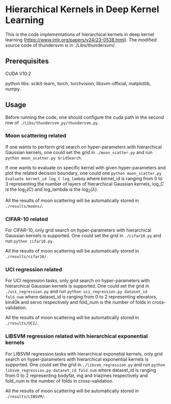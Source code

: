 # Hierarchical Kernels in Deep Kernel Learning
This is the code implementations of hierarchical kernels in deep kernel learning (https://www.jmlr.org/papers/v24/23-0538.html). The modified source code of thundersvm is in ./Libs/thundersvm/.

## Prerequisites
CUDA V10.2

python libs: scikit-learn, torch, torchvision, libsvm-official, matplotlib, numpy.

## Usage
Before running the code, one should configure the cuda path in the second row of `./Libs/thundersvm_py/thundersvm.py`.

 
### Moon scattering related
If one wants to perform grid search on hyper-parameters with hierarchical Gaussian kernels, one could set the grid in `./moon_scatter.py` and run `python moon_scatter.py GridSearch`.

If one wants to evaluate on specific kernel with given hyper-parameters and plot the related decision boundary, one could one `python moon_scatter.py Evaluate kernel_id log_C log_lambda` where kernel_id is ranging from 0 to 3 representing the number of layers of hierarchical Gaussian kernels, log_C is the $\log_{2}(C)$ and log_lambda is the $\log_{2}(\lambda)$.

All the results of moon scattering will be automatically stored in `./results/moons/`.

### CIFAR-10 related
For CIFAR-10, only grid search on hyper-parameters with hierarchical Gaussian kernels is supported. One could set the grid in `./cifar10.py` and run `python cifar10.py`.

All the results of moon scattering will be automatically stored in `./results/cifar10/`.

### UCI regression related
For UCI regression tasks, only grid search on hyper-parameters with hierarchical Gaussian kernels is supported. One could set the grid in `./uci_regression.py` and run `python uci_regression.py dataset_id fold_num` where dataset_id is ranging from 0 to 2 representing elevators, kin40k and servo respectively and fold_num is the number of folds in cross-validation.

All the results of moon scattering will be automatically stored in `./results/UCI/`.

### LIBSVM regression related with hierarchical exponential kernels
For LIBSVM regression tasks with hierarchical exponetial kernels, only grid search on hyper-parameters with hierarchical exponential kernels is supported. One could set the grid in `./libsvm_regression.py` and run `python libsvm_regression.py dataset_id fold_num` where dataset_id is ranging from 0 to 2 representing bodyfat, mg and triazines respectively and fold_num is the number of folds in cross-validation.

All the results of moon scattering will be automatically stored in `./results/LIBSVM/`.
